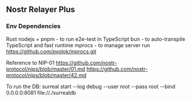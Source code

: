 ## Nostr Relayer Plus

### Env Dependencies
Rust
nodejs + pnpm - to run e2e-test in TypeScript
bun - to auto-transpile TypeScript and fast runtime
mprocs - to manage server run https://github.com/pvolok/mprocs.git

Reference to NIP-01
https://github.com/nostr-protocol/nips/blob/master/01.md
https://github.com/nostr-protocol/nips/blob/master/42.md

To run the DB: 
surreal start --log debug --user root --pass root --bind 0.0.0.0:8081 file://./surrealdb
